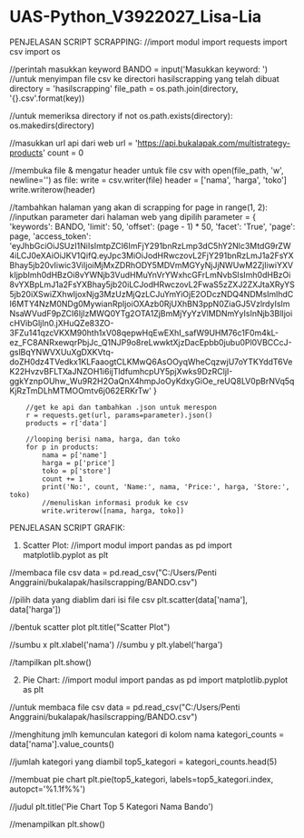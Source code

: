 # UAS-Python_V3922027_Lisa-Lia
PENJELASAN SCRIPT SCRAPPING:
//import modul
import requests
import csv
import os

//perintah masukkan keyword
BANDO = input('Masukkan keyword: ')
//untuk menyimpan file csv ke directori hasilscrapping yang telah dibuat
directory = 'hasilscrapping'
file_path = os.path.join(directory, '{}.csv'.format(key))

//untuk memeriksa directory
if not os.path.exists(directory):
    os.makedirs(directory)

//masukkan url api dari web
url = 'https://api.bukalapak.com/multistrategy-products'
count = 0

//membuka file & mengatur header untuk file csv
with open(file_path, 'w', newline='') as file:
    write = csv.writer(file)
    header = ['nama', 'harga', 'toko']
    write.writerow(header)

//tambahkan halaman yang akan di scrapping
    for page in range(1, 2):
    //inputkan parameter dari halaman web yang dipilih
        parameter = {
            'keywords': BANDO,
            'limit': 50,
            'offset': (page - 1) * 50,
            'facet': 'True',
            'page': page,
            'access_token': 'eyJhbGciOiJSUzI1NiIsImtpZCI6ImFjY291bnRzLmp3dC5hY2Nlc3MtdG9rZW4iLCJ0eXAiOiJKV1QifQ.eyJpc3MiOiJodHRwczovL2FjY291bnRzLmJ1a2FsYXBhay5jb20vIiwic3ViIjoiMjMxZDRhODY5MDVmMGYyNjJjNWUwM2ZjIiwiYXVkIjpbImh0dHBzOi8vYWNjb3VudHMuYnVrYWxhcGFrLmNvbSIsImh0dHBzOi8vYXBpLmJ1a2FsYXBhay5jb20iLCJodHRwczovL2FwaS5zZXJ2ZXJtaXRyYS5jb20iXSwiZXhwIjoxNjg3MzUzMjQzLCJuYmYiOjE2ODczNDQ4NDMsImlhdCI6MTY4NzM0NDg0MywianRpIjoiOXAzb0RjUXhBN3ppN0ZiaGJ5VzlrdyIsImNsaWVudF9pZCI6IjIzMWQ0YTg2OTA1ZjBmMjYyYzVlMDNmYyIsInNjb3BlIjoicHVibGljIn0.jXHuQZe83ZO-3FZu141qzcVKXM90hth1xV08qepwHqEwEXhI_safW9UHM76c1F0m4kL-ez_FC8ANRxewqrPbjJc_Q1NJP9o8reLwwktXjzDacEpbb0jubu0Pl0VBCCcJ-gslBqYNWVXUuXgDXKVtq-doZH0dz4TVedkx1KLFaaogtCLKMwQ6AsOOyqWheCqzwjU7oYTKYddT6VeK22HvzvBFLTXaJNZOH1i6ijTldfumhcpUY5pjXwks9DzRCljI-ggkYznpOUhw_Wu9R2H2OaQnX4hmpJoOyKdxyGiOe_reUQ8LV0pBrNVq5qKjRzTmDLhMTMOOmtv6j062ERKrTw'
        }

        //get ke api dan tambahkan .json untuk merespon 
        r = requests.get(url, params=parameter).json()
        products = r['data']

        //looping berisi nama, harga, dan toko
        for p in products:
            nama = p['name']
            harga = p['price']
            toko = p['store']
            count += 1
            print('No:', count, 'Name:', nama, 'Price:', harga, 'Store:', toko)
            //menuliskan informasi produk ke csv
            write.writerow([nama, harga, toko])


PENJELASAN SCRIPT GRAFIK:
1. Scatter Plot:
//import modul
import pandas as pd
import matplotlib.pyplot as plt

//membaca file csv 
data = pd.read_csv("C:/Users/Penti Anggraini/bukalapak/hasilscrapping/BANDO.csv")

//pilih data yang diablim dari isi file csv
plt.scatter(data['nama'], data['harga'])

//bentuk scatter plot
plt.title("Scatter Plot")

//sumbu x
plt.xlabel('nama')
//sumbu y
plt.ylabel('harga')

//tampilkan
plt.show()

2. Pie Chart:
//import modul
import pandas as pd
import matplotlib.pyplot as plt

//untuk membaca file csv
data = pd.read_csv("C:/Users/Penti Anggraini/bukalapak/hasilscrapping/BANDO.csv")

//menghitung jmlh kemunculan kategori di kolom nama
kategori_counts = data['nama'].value_counts()

//jumlah kategori yang diambil
top5_kategori = kategori_counts.head(5)

//membuat pie chart
plt.pie(top5_kategori, labels=top5_kategori.index, autopct='%1.1f%%')

//judul
plt.title('Pie Chart Top 5 Kategori Nama Bando')

//menampilkan
plt.show()
